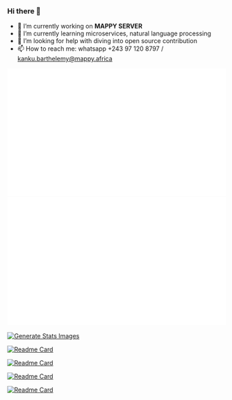 ### Hi there 👋

<!--
**VirgoCoachman/VirgoCoachman** is a ✨ _special_ ✨ repository because its `README.md` (this file) appears on your GitHub profile.

Here are some ideas to get you started:

- 🔭 I’m currently working on ...
- 🌱 I’m currently learning ...
- 👯 I’m looking to collaborate on ...
- 🤔 I’m looking for help with ...
- 💬 Ask me about ...
- 📫 How to reach me: ...
- 😄 Pronouns: ...
- ⚡ Fun fact: ...
-->

- 🔭 I’m currently working on **MAPPY SERVER**
- 🌱 I’m currently learning microservices, natural language processing
- 🤔 I’m looking for help with diving into open source contribution
- 📫 How to reach me: whatsapp +243 97 120 8797 / kanku.barthelemy@mappy.africa

![](https://github.com/VirgoCoachman/github-stats/blob/master/generated/overview.svg)
![](https://github.com/VirgoCoachman/github-stats/blob/master/generated/languages.svg)

[![Generate Stats Images](https://github.com/VirgoCoachman/github-stats/actions/workflows/main.yml/badge.svg)](https://github.com/VirgoCoachman/github-stats/actions/workflows/main.yml)

[![Readme Card](https://github-readme-stats.vercel.app/api/pin/?username=VirgoCoachman&show_icons=true&repo=Smart_traffic_light)](https://github.com/VirgoCoachman/Smart_traffic_light)

[![Readme Card](https://github-readme-stats.vercel.app/api/pin/?username=VirgoCoachman&show_icons=true&repo=skills-land)](https://github.com/VirgoCoachman/skills-land)

[![Readme Card](https://github-readme-stats.vercel.app/api/pin/?username=VirgoCoachman&show_icons=true&repo=Virjo-Virtual-Assistant)](https://github.com/VirgoCoachman/Virjo-Virtual-Assistant)


[![Readme Card](https://github-readme-stats.vercel.app/api/pin/?username=VirgoCoachman&show_icons=true&repo=Puzzle)](https://github.com/VirgoCoachman/Puzzle)


